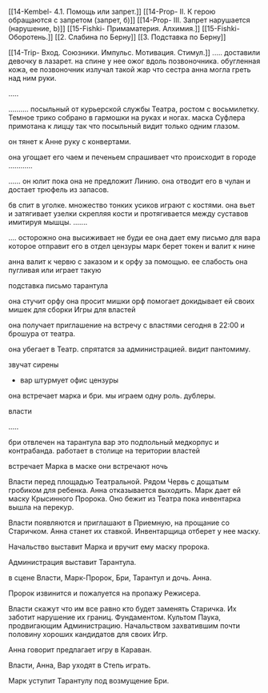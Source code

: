 [[14-Kembel- 4.1. Помощь или запрет.]]
[[14-Prop- II. К герою обращаются с запретом (запрет, б)]]
[[14-Prop- III. Запрет нарушается (нарушение, b)]]
[[15-Fishki- Примаматерия. Алхимия.]]
[[15-Fishki- Оборотень.]]
[[2. Слабина по Берну]]
[[3. Подставка по Берну]]

[[14-Trip- Вход. Союзники. Импульс. Мотивация. Стимул.]]
.....
доставили девочку в лазарет. на спине у нее ожог вдоль позвоночника. обугленная кожа, 
ее позвоночник излучал такой жар что сестра анна могла греть над ним руки.


.....

..........
посыльный от курьерской службы Театра, ростом с восьмилетку. Темное трико собрано в гармошки на руках и ногах. маска Суфлера примотана к лиццу так что посыльный видит только одним глазом.

он тянет к Анне руку с конвертами.

она угощает его чаем и печеньем 
спрашивает что происходит в городе
............

......
он юлит пока она не предложит Линию.
она отводит его в чулан и достает трюфель из запасов.

бв спит в уголке. множество тонких усиков играют с костями. она вьет и затягивает узелки скрепляя кости и протягивается между суставов имитируя мышцы.
.......

....
осторожно она высиживает не буди ее
она дает ему письмо для вара которое отправит его в отдел цензуры
марк берет токен и валит к нине 

анна валит к червю с заказом и к орфу за помощью.
ее слабость она пугливая или играет такую

подставка
письмо тарантула

она стучит орфу
она просит мишки
орф помогает докидывает ей своих мишек для сборки Игры для властей

она получает приглашение на встречу с властями сегодня в 22:00 и брошура от театра.

она убегает в Театр. спрятатся за администрацией.
видит пантомиму.

звучат сирены

+ вар штурмует офис цензуры

она встречает марка и бри. мы играем одну роль. дублеры.

власти


  .....


бри отвлечен на тарантула
вар это подпольный медкорпус и контрабанда.
работает в столице на територии властей

встречает Марка в маске
они встречают ночь

Власти перед площадью Театральной.
Рядом Червь с дощатым гробиком для ребенка.
Анна отказывается выходить. Марк дает ей маску Крысинного Пророка.
Оно бежит из Театра пока инвентарка вышла на перекур.

Власти появляются и приглашают в Приемную, на прощание со Старичком. Анна станет их ставкой. Инвентарщица отберет у нее маску.

Начальство выставит Марка и вручит ему маску пророка.

Администрация выставит Тарантула.

в сцене Власти, Марк-Пророк, Бри, Тарантул и дочь. Анна.

Пророк извинится и пожалуется на пропажу Режисера.

Власти скажут что им все равно кто будет заменять Старичка. Их заботит нарушение их границ. Фундаментом. Культом Паука, продвигающим Администрацию. Начальством захватившим почти половину хороших кандидатов для своих Игр.

Анна говорит предлагает игру в Караван.

Власти, Анна, Вар уходят в Степь играть.

Марк уступит Тарантулу под возмущение Бри.


